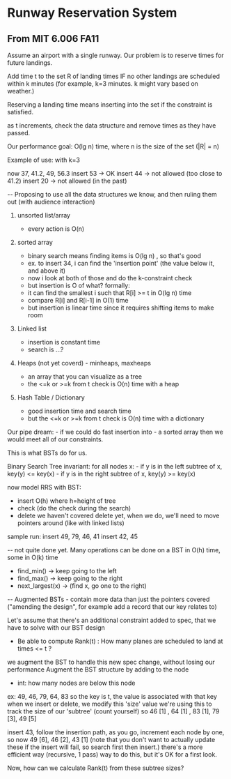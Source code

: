 # Runway Reservation System
## From MIT 6.006 FA11

Assume an airport with a single runway. 
Our problem is to reserve times for future landings. 

Add time t to the set R of landing times IF no other landings are scheduled within k minutes
(for example, k=3 minutes. k might vary based on weather.)

Reserving a landing time means inserting into the set if the constraint is satisfied.

as t increments, check the data structure and remove times as they have passed.

Our performance goal:
O(lg n) time, where n is the size of the set (|R| = n)

Example of use:
with k=3

now 37, 41.2, 49, 56.3
insert 53 -> OK
insert 44 -> not allowed (too close to 41.2)
insert 20 -> not allowed (in the past)

--
Proposing to use all the data structures we know, and then ruling them out
(with audience interaction)
1. unsorted list/array
	- every action is O(n)
2. sorted array
	- binary search means finding items is O(lg n) , so that's good
	- ex. to insert 34, i can find the 'insertion point' (the value below it, and above it)
	- now i look at both of those and do the k-constraint check
	- but insertion is O of what?
	formally:
	- it can find the smallest i such that R[i] >= t in O(lg n) time
	- compare R[i] and R[i-1] in O(1) time
	- but insertion is linear time since it requires shifting items to make room

3. Linked list
	- insertion is constant time
	- search is ...?

4. Heaps (not yet coverd) - minheaps, maxheaps
	- an array that you can visualize as a tree
	- the <=k or >=k from t check is O(n) time with a heap

5. Hash Table / Dictionary
	- good insertion time and search time
	- but the <=k or >=k from t check is O(n) time with a dictionary

Our pipe dream:
	- if we could do fast insertion into
	- a sorted array
then we would meet all of our constraints.

This is what BSTs do for us.

Binary Search Tree invariant:
	for all nodes x:
	- if y is in the left subtree of x, key(y) <= key(x)
	- if y is in the right subtree of x, key(y) >= key(x)


now model RRS with BST:
- insert O(h) where h=height of tree
- check (do the check during the search)
- delete
we haven't covered delete yet, when we do, we'll need to move pointers around (like with linked lists)


sample run:
insert 49, 79, 46, 41
insert 42, 45 

--
not quite done yet.
Many operations can be done on a BST in O(h) time, some in O(k) time

- find_min() -> keep going to the left
- find_max() -> keep going to the right
- next_largest(x) -> (find x, go one to the right)

--
Augmented BSTs - contain more data than just the pointers covered
("amending the design", for example add a record that our key relates to)

Let's assume that there's an additional constraint added to spec, that we have to solve with our BST design
- Be able to compute Rank(t) : How many planes are scheduled to land at times <= t ?

we augment the BST to handle this new spec change, without losing our performance
Augment the BST structure by adding to the node
- int: how many nodes are below this node

ex: 49, 46, 79, 64, 83
so the key is t, the value is associated with that key
when we insert or delete, we modify this 'size' value
we're using this to track the size of our 'subtree' (count yourself)
so 46 [1] , 64 [1] , 83 [1], 79 [3], 49 [5]

insert 43, follow the insertion path, as you go, increment each node by one,
so now 49 [6], 46 [2], 43 [1]
(note that you don't want to actually update these if the insert will fail, so search first then insert.)
there's a more efficient way (recursive, 1 pass) way to do this, but it's OK for a first look.

Now, how can we calculate Rank(t) from these subtree sizes?







